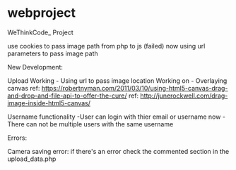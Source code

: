 # webproject
WeThinkCode_ Project

use cookies to pass image path from php to js (failed)
now using url parameters to pass image path

New Development:

Upload Working - Using url to pass image location
Working on - Overlaying canvas 
ref: https://robertnyman.com/2011/03/10/using-html5-canvas-drag-and-drop-and-file-api-to-offer-the-cure/
ref: http://junerockwell.com/drag-image-inside-html5-canvas/

Username functionality
-User can login with thier email or username now
-There can not be multiple users with the same username

Errors:

Camera saving error:
if there's an error check the commented section in the upload_data.php